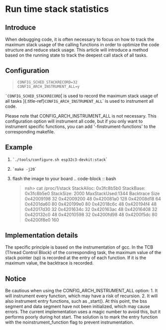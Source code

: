 Run time stack statistics
=========================

Introduce
---------

When debugging code, it is often necessary to focus on how to track the
maximum stack usage of the calling functions in order to optimize the
code structure and reduce stack usage. This article will introduce a
method based on the running state to track the deepest call stack of all
tasks.

Configuration
-------------

> ``` {.c}
> CONFIG_SCHED_STACKRECORD=32
> CONFIG_ARCH_INSTRUMENT_ALL=y
> ```

`` `CONFIG_SCHED_STACKRECORD ``[ is used to record the maximum stack
usage of all tasks ]{.title-ref}`CONFIG_ARCH_INSTRUMENT_ALL`\` is used
to instrument all code.

Please note that CONFIG\_ARCH\_INSTRUMENT\_ALL is not necessary. This
configuration option will instrument all code, but if you only want to
instrument specific functions, you can add \'-finstrument-functions\' to
the corresponding makefile.

Example
-------

1.  `` `./tools/configure.sh esp32c3-devkit:stack ``\`

2.  `` `make -j20 ``\`

3.  flash the image to your board .. code-block :: bash

    > nsh\> cat /proc/1/stack StackAlloc: 0x3fc8b5b0 StackBase:
    > 0x3fc8b5e0 StackSize: 2000 MaxStackUsed:1344 Backtrace Size
    > 0x42009198 32 0x42009200 48 0x420081a0 128 0x42008d18 64
    > 0x4201da60 80 0x420199e0 80 0x42018c6c 48 0x420194f4 48 0x42017d30
    > 32 0x4201634c 32 0x420163ac 48 0x42016408 32 0x420132c0 48
    > 0x42010598 32 0x4200fd98 48 0x4200f5dc 80 0x4200f8e0 160

Implementation details
----------------------

The specific principle is based on the instrumentation of gcc. In the
TCB (Thread Control Block) of the corresponding task, the maximum value
of the stack pointer (sp) is recorded at the entry of each function. If
it is the maximum value, the backtrace is recorded.

Notice
------

Be cautious when using the CONFIG\_ARCH\_INSTRUMENT\_ALL option: 1. It
will instrument every function, which may have a risk of recursion. 2.
It will also instrument entry functions, such as \_start(). At this
point, the bss segment and data segment have not been initialized, which
may cause errors. The current implementation uses a magic number to
avoid this, but it performs poorly during hot start. The solution is to
mark the entry function with the noinstrument\_function flag to prevent
instrumentation.
